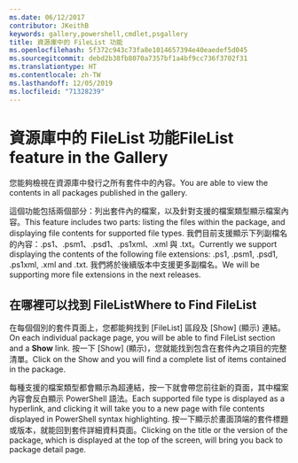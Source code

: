 ```yaml
---
ms.date: 06/12/2017
contributor: JKeithB
keywords: gallery,powershell,cmdlet,psgallery
title: 資源庫中的 FileList 功能
ms.openlocfilehash: 5f372c943c73fa8e1014657394e40eaedef5d045
ms.sourcegitcommit: debd2b38fb8070a7357bf1a4bf9cc736f3702f31
ms.translationtype: HT
ms.contentlocale: zh-TW
ms.lasthandoff: 12/05/2019
ms.locfileid: "71328239"
---
```

# <a name="filelist-feature-in-the-gallery"></a><span data-ttu-id="61a7b-103">資源庫中的 FileList 功能</span><span class="sxs-lookup"><span data-stu-id="61a7b-103">FileList feature in the Gallery</span></span>

<span data-ttu-id="61a7b-104">您能夠檢視在資源庫中發行之所有套件中的內容。</span><span class="sxs-lookup"><span data-stu-id="61a7b-104">You are able to view the contents in all packages published in the gallery.</span></span>

<span data-ttu-id="61a7b-105">這個功能包括兩個部分：列出套件內的檔案，以及針對支援的檔案類型顯示檔案內容。</span><span class="sxs-lookup"><span data-stu-id="61a7b-105">This feature includes two parts: listing the files within the package, and displaying file contents for supported file types.</span></span> <span data-ttu-id="61a7b-106">我們目前支援顯示下列副檔名的內容：.ps1、.psm1、.psd1、.ps1xml、.xml 與 .txt。</span><span class="sxs-lookup"><span data-stu-id="61a7b-106">Currently we support displaying the contents of the following file extensions: .ps1, .psm1, .psd1, .ps1xml, .xml and .txt.</span></span> <span data-ttu-id="61a7b-107">我們將於後續版本中支援更多副檔名。</span><span class="sxs-lookup"><span data-stu-id="61a7b-107">We will be supporting more file extensions in the next releases.</span></span>

## <a name="where-to-find-filelist"></a><span data-ttu-id="61a7b-108">在哪裡可以找到 FileList</span><span class="sxs-lookup"><span data-stu-id="61a7b-108">Where to Find FileList</span></span>

<span data-ttu-id="61a7b-109">在每個個別的套件頁面上，您都能夠找到 [FileList] 區段及 [Show]  \(顯示\) 連結。</span><span class="sxs-lookup"><span data-stu-id="61a7b-109">On each individual package page, you will be able to find FileList section and a **Show** link.</span></span> <span data-ttu-id="61a7b-110">按一下 [Show] \(顯示\)，您就能找到包含在套件內之項目的完整清單。</span><span class="sxs-lookup"><span data-stu-id="61a7b-110">Click on the Show and you will find a complete list of items contained in the package.</span></span>

<span data-ttu-id="61a7b-111">每種支援的檔案類型都會顯示為超連結，按一下就會帶您前往新的頁面，其中檔案內容會反白顯示 PowerShell 語法。</span><span class="sxs-lookup"><span data-stu-id="61a7b-111">Each supported file type is displayed as a hyperlink, and clicking it will take you to a new page with file contents displayed in PowerShell syntax highlighting.</span></span> <span data-ttu-id="61a7b-112">按一下顯示於畫面頂端的套件標題或版本，就能回到套件詳細資料頁面。</span><span class="sxs-lookup"><span data-stu-id="61a7b-112">Clicking on the title or the version of the package, which is displayed at the top of the screen, will bring you back to package detail page.</span></span>
